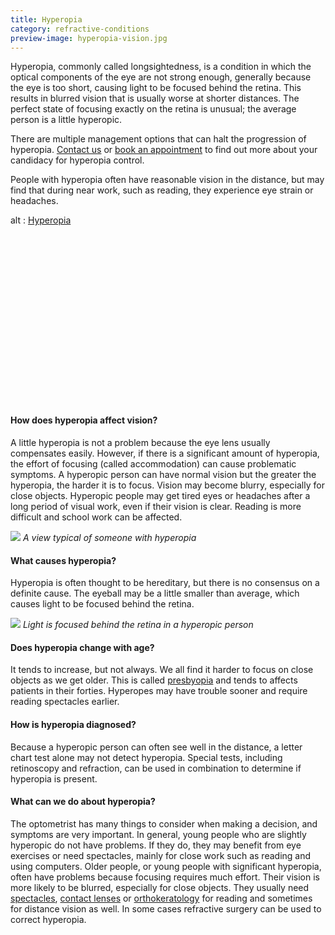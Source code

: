 ```yaml
---
title: Hyperopia
category: refractive-conditions
preview-image: hyperopia-vision.jpg
---
```


<div class="employee-heading">
<p>Hyperopia, commonly called longsightedness, is a condition in which the optical components of the eye are not strong enough, generally because the eye is too short, causing light to be focused behind the retina. This results in blurred vision that is usually worse at shorter distances. The perfect state of focusing exactly on the retina is unusual; the average person is a little hyperopic.</p>
<p>There are multiple management options that can halt the progression of hyperopia. <a href="/contact">Contact us</a> or <a href="/what-we-do/eye-exam">book an appointment</a> to find out more about your candidacy for hyperopia control.
</div>

People with hyperopia often have reasonable vision in the distance, but may find that during near work, such as reading, they experience eye strain or headaches.

<div class="myWrapper" style="position: relative; padding-bottom: 56.25%; height: 0;"><!--[if IE]><iframe frameborder="0" type="text/html" src="https://2689-2347.captiv8online.com/animations/embed/one/lo-t-d?player_width=100%&player_height=100%&site_company_language=34&autostart=false" width="100%" height="100%" style="position:absolute;top:0;left:0;width:100%;height:100%;"></iframe><![endif]--><!--[if !IE]> <--><object data="https://2689-2347.captiv8online.com/animations/embed/one/lo-t-d?player_width=100%&player_height=100%&site_company_language=34&autostart=false" type="text/html" width="100%" height="100%" style="position:absolute;top:0;left:0;width:100%;height:100%;">  alt : <a href="https://2689-2347.captiv8online.com/animations/embed/one/lo-t-d?player_width=100%&player_height=100%&site_company_language=34&autostart=false">Hyperopia</a></object><!--> <![endif]--></div>

<br>

#### How does hyperopia affect vision?

A little hyperopia is not a problem because the eye lens usually compensates easily. However, if there is a significant amount of hyperopia, the effort of focusing (called accommodation) can cause problematic symptoms. A hyperopic person can have normal vision but the greater the hyperopia, the harder it is to focus. Vision may become blurry, especially for close objects. Hyperopic people may get tired eyes or headaches after a long period of visual work, even if their vision is clear. Reading is more difficult and school work can be affected.

![](/uploads/hyperopia-vision.jpg)
_A view typical of someone with hyperopia_

#### What causes hyperopia?

Hyperopia is often thought to be hereditary, but there is no consensus on a definite cause. The eyeball may be a little smaller than average, which causes light to be focused behind the retina.

![](/uploads/hyperopia-2.jpg)
_Light is focused behind the retina in a hyperopic person_

#### Does hyperopia change with age?

It tends to increase, but not always. We all find it harder to focus on close objects as we get older. This is called [presbyopia](/what-we-do/presbyopia) and tends to affects patients in their forties. Hyperopes may have trouble sooner and require reading spectacles earlier.

#### How is hyperopia diagnosed?

Because a hyperopic person can often see well in the distance, a letter chart test alone may not detect hyperopia. Special tests, including retinoscopy and refraction, can be used in combination to determine if hyperopia is present.

#### What can we do about hyperopia?

The optometrist has many things to consider when making a decision, and symptoms are very important. In general, young people who are slightly hyperopic do not have problems. If they do, they may benefit from eye exercises or need spectacles, mainly for close work such as reading and using computers. Older people, or young people with significant hyperopia, often have problems because focusing requires much effort. Their vision is more likely to be blurred, especially for close objects. They usually need [spectacles](/what-we-do/glasses), [contact lenses](/what-we-do/contact-lenses) or [orthokeratology](/what-we-do/orthokeratology-corneal-reshaping) for reading and sometimes for distance vision as well. In some cases refractive surgery can be used to correct hyperopia.
